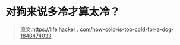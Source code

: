 # 对狗来说多冷才算太冷？

> 原文:[https://life hacker . com/how-cold-is-too-cold-for-a-dog-1848474033](https://lifehacker.com/how-cold-is-too-cold-for-a-dog-1848474033)